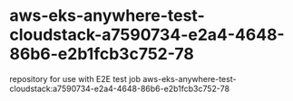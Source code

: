 # aws-eks-anywhere-test-cloudstack-a7590734-e2a4-4648-86b6-e2b1fcb3c752-78
repository for use with E2E test job aws-eks-anywhere-test-cloudstack:a7590734-e2a4-4648-86b6-e2b1fcb3c752-78
